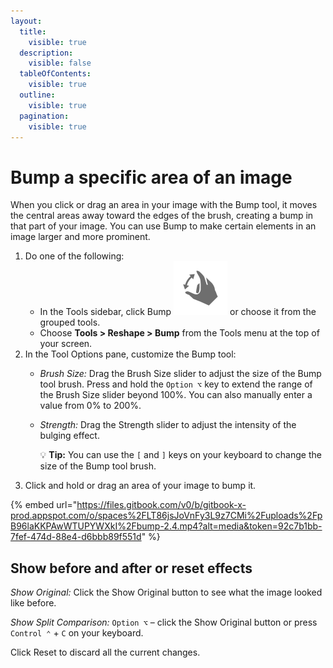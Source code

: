 ```yaml
---
layout:
  title:
    visible: true
  description:
    visible: false
  tableOfContents:
    visible: true
  outline:
    visible: true
  pagination:
    visible: true
---
```


# Bump a specific area of an image

When you click or drag an area in your image with the Bump tool, it moves the central areas away toward the edges of the brush, creating a bump in that part of your image. You can use Bump to make certain elements in an image larger and more prominent.

1. Do one of the following:
   * In the Tools sidebar, click Bump <img src="../.gitbook/assets/Bump.png" alt="" data-size="line"> or choose it from the grouped tools.
   * Choose **Tools > Reshape > Bump** from the Tools menu at the top of your screen.
2. In the Tool Options pane, customize the Bump tool:
   * _Brush Size:_ Drag the Brush Size slider to adjust the size of the Bump tool brush. Press and hold the `Option ⌥` key to extend the range of the Brush Size slider beyond 100%. You can also manually enter a value from 0% to 200%. 
   *   _Strength:_ Drag the Strength slider to adjust the intensity of the bulging effect. 

       :bulb: **Tip:** You can use the `[` and `]` keys on your keyboard to change the size of the Bump tool brush.
3. Click and hold or drag an area of your image to bump it. 

{% embed url="https://files.gitbook.com/v0/b/gitbook-x-prod.appspot.com/o/spaces%2FLT86jsJoVnFy3L9z7CMi%2Fuploads%2FpB96laKKPAwWTUPYWXkI%2Fbump-2.4.mp4?alt=media&token=92c7b1bb-7fef-474d-88e4-d6bbb89f551d" %}

## Show before and after or reset effects

_Show Original:_ Click the Show Original button to see what the image looked like before.

_Show Split Comparison:_ `Option ⌥` – click the Show Original button or press `Control ⌃` + `C` on your keyboard.

Click Reset to discard all the current changes.
